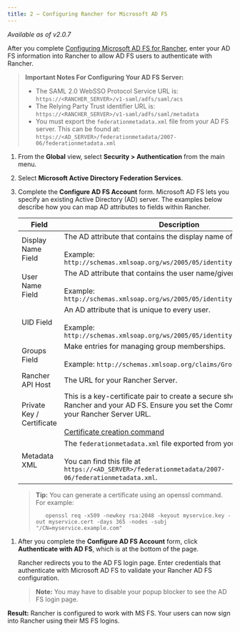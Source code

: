 ```yaml
---
title: 2 — Configuring Rancher for Microsoft AD FS
---
```


_Available as of v2.0.7_

After you complete [Configuring Microsoft AD FS for Rancher](/docs/admin-settings/authentication/microsoft-adfs/microsoft-adfs-setup/), enter your AD FS information into Rancher to allow AD FS users to authenticate with Rancher.

> **Important Notes For Configuring Your AD FS Server:**
>
> - The SAML 2.0 WebSSO Protocol Service URL is: `https://<RANCHER_SERVER>/v1-saml/adfs/saml/acs`
> - The Relying Party Trust identifier URL is: `https://<RANCHER_SERVER>/v1-saml/adfs/saml/metadata`
> - You must export the `federationmetadata.xml` file from your AD FS server. This can be found at: `https://<AD_SERVER>/federationmetadata/2007-06/federationmetadata.xml`

1.  From the **Global** view, select **Security > Authentication** from the main menu.

1.  Select **Microsoft Active Directory Federation Services**.

1.  Complete the **Configure AD FS Account** form. Microsoft AD FS lets you specify an existing Active Directory (AD) server. The examples below describe how you can map AD attributes to fields within Rancher.

    | Field                     | Description                                                                                                                                                                                                    |
    | ------------------------- | -------------------------------------------------------------------------------------------------------------------------------------------------------------------------------------------------------------- |
    | Display Name Field        | The AD attribute that contains the display name of users. <br/><br/>Example: `http://schemas.xmlsoap.org/ws/2005/05/identity/claims/givenname`                                                                 |
    | User Name Field           | The AD attribute that contains the user name/given name. <br/><br/>Example: `http://schemas.xmlsoap.org/ws/2005/05/identity/claims/name`                                                                       |
    | UID Field                 | An AD attribute that is unique to every user. <br/><br/>Example: `http://schemas.xmlsoap.org/ws/2005/05/identity/claims/upn`                                                                                   |
    | Groups Field              | Make entries for managing group memberships. <br/><br/>Example: `http://schemas.xmlsoap.org/claims/Group`                                                                                                      |
    | Rancher API Host          | The URL for your Rancher Server.                                                                                                                                                                               |
    | Private Key / Certificate | This is a key-certificate pair to create a secure shell between Rancher and your AD FS. Ensure you set the Common Name (CN) to your Rancher Server URL.<br/><br/>[Certificate creation command](#cert-command) |
    | Metadata XML              | The `federationmetadata.xml` file exported from your AD FS server. <br/><br/>You can find this file at `https://<AD_SERVER>/federationmetadata/2007-06/federationmetadata.xml`.                                |

    <a id="cert-command"></a>

    > **Tip:** You can generate a certificate using an openssl command. For example:
    >
    >        openssl req -x509 -newkey rsa:2048 -keyout myservice.key -out myservice.cert -days 365 -nodes -subj "/CN=myservice.example.com"

1) After you complete the **Configure AD FS Account** form, click **Authenticate with AD FS**, which is at the bottom of the page.

   Rancher redirects you to the AD FS login page. Enter credentials that authenticate with Microsoft AD FS to validate your Rancher AD FS configuration.

   > **Note:** You may have to disable your popup blocker to see the AD FS login page.

**Result:** Rancher is configured to work with MS FS. Your users can now sign into Rancher using their MS FS logins.
